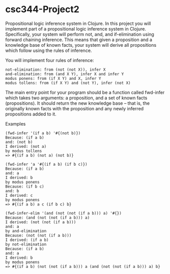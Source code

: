 # csc344-Project2
Propositional logic inference system in Clojure.
In this project you will implement part of a propositional logic inference system in Clojure. Specifically, your system will perform not, and, and if-elimination using forward chaining inference. This means that given a proposition and a knowledge base of known facts, your system will derive all propositions which follow using the rules of inference.

You will implement four rules of inference:

    not-elimination: from (not (not X)), infer X
    and-elimination: from (and X Y), infer X and infer Y
    modus ponens: from (if X Y) and X, infer Y
    modus tollens: from (if X Y) and (not Y), infer (not X)

The main entry point for your program should be a function called fwd-infer which takes two arguments: a proposition, and a set of known facts (propositions). It should return the new knowledge base – that is, the originally known facts with the proposition and any newly inferred propositions added to it.


Examples

    (fwd-infer '(if a b) '#{(not b)})
    Because: (if a b)
    and: (not b)
    I derived: (not a)
    by modus tollens
    => #{(if a b) (not a) (not b)}
     
    (fwd-infer 'a '#{(if a b) (if b c)})
    Because: (if a b)
    and: a
    I derived: b
    by modus ponens
    Because: (if b c)
    and: b
    I derived: c
    by modus ponens
    => #{(if a b) a c (if b c) b}
     
    (fwd-infer-elim '(and (not (not (if a b))) a) '#{})
    Because: (and (not (not (if a b))) a)
    I derived: (not (not (if a b)))
    and: a
    by and-elimination
    Because: (not (not (if a b)))
    I derived: (if a b)
    by not-elimination
    Because: (if a b)
    and: a
    I derived: b
    by modus ponens
    => #{(if a b) (not (not (if a b))) a (and (not (not (if a b))) a) b}
